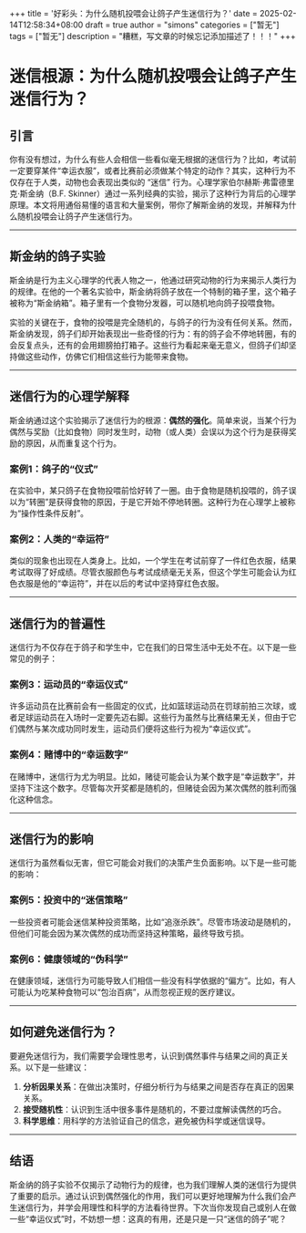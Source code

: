 +++
title = '好彩头：为什么随机投喂会让鸽子产生迷信行为？'
date = 2025-02-14T12:58:34+08:00
draft = true
author = "simons"
categories = ["暂无"]
tags = ["暂无"]
description = "糟糕，写文章的时候忘记添加描述了！！！"
+++

# 迷信根源：为什么随机投喂会让鸽子产生迷信行为？

## 引言

你有没有想过，为什么有些人会相信一些看似毫无根据的迷信行为？比如，考试前一定要穿某件“幸运衣服”，或者比赛前必须做某个特定的动作？其实，这种行为不仅存在于人类，动物也会表现出类似的 “迷信” 行为。心理学家伯尔赫斯·弗雷德里克·斯金纳（B.F. Skinner）通过一系列经典的实验，揭示了这种行为背后的心理学原理。本文将用通俗易懂的语言和大量案例，带你了解斯金纳的发现，并解释为什么随机投喂会让鸽子产生迷信行为。

---

## 斯金纳的鸽子实验

斯金纳是行为主义心理学的代表人物之一，他通过研究动物的行为来揭示人类行为的规律。在他的一个著名实验中，斯金纳将鸽子放在一个特制的箱子里，这个箱子被称为“斯金纳箱”。箱子里有一个食物分发器，可以随机地向鸽子投喂食物。

实验的关键在于，食物的投喂是完全随机的，与鸽子的行为没有任何关系。然而，斯金纳发现，鸽子们却开始表现出一些奇怪的行为：有的鸽子会不停地转圈，有的会反复点头，还有的会用翅膀拍打箱子。这些行为看起来毫无意义，但鸽子们却坚持做这些动作，仿佛它们相信这些行为能带来食物。

---

## 迷信行为的心理学解释

斯金纳通过这个实验揭示了迷信行为的根源：**偶然的强化**。简单来说，当某个行为偶然与奖励（比如食物）同时发生时，动物（或人类）会误以为这个行为是获得奖励的原因，从而重复这个行为。

### 案例1：鸽子的“仪式”
在实验中，某只鸽子在食物投喂前恰好转了一圈。由于食物是随机投喂的，鸽子误以为“转圈”是获得食物的原因，于是它开始不停地转圈。这种行为在心理学上被称为“操作性条件反射”。

### 案例2：人类的“幸运符”
类似的现象也出现在人类身上。比如，一个学生在考试前穿了一件红色衣服，结果考试取得了好成绩。尽管衣服颜色与考试成绩毫无关系，但这个学生可能会认为红色衣服是他的“幸运符”，并在以后的考试中坚持穿红色衣服。

---

## 迷信行为的普遍性

迷信行为不仅存在于鸽子和学生中，它在我们的日常生活中无处不在。以下是一些常见的例子：

### 案例3：运动员的“幸运仪式”
许多运动员在比赛前会有一些固定的仪式，比如篮球运动员在罚球前拍三次球，或者足球运动员在入场时一定要先迈右脚。这些行为虽然与比赛结果无关，但由于它们偶然与某次成功同时发生，运动员们便将这些行为视为“幸运仪式”。

### 案例4：赌博中的“幸运数字”
在赌博中，迷信行为尤为明显。比如，赌徒可能会认为某个数字是“幸运数字”，并坚持下注这个数字。尽管每次开奖都是随机的，但赌徒会因为某次偶然的胜利而强化这种信念。

---

## 迷信行为的影响

迷信行为虽然看似无害，但它可能会对我们的决策产生负面影响。以下是一些可能的影响：

### 案例5：投资中的“迷信策略”
一些投资者可能会迷信某种投资策略，比如“追涨杀跌”。尽管市场波动是随机的，但他们可能会因为某次偶然的成功而坚持这种策略，最终导致亏损。

### 案例6：健康领域的“伪科学”
在健康领域，迷信行为可能导致人们相信一些没有科学依据的“偏方”。比如，有人可能认为吃某种食物可以“包治百病”，从而忽视正规的医疗建议。

---

## 如何避免迷信行为？

要避免迷信行为，我们需要学会理性思考，认识到偶然事件与结果之间的真正关系。以下是一些建议：

1. **分析因果关系**：在做出决策时，仔细分析行为与结果之间是否存在真正的因果关系。
2. **接受随机性**：认识到生活中很多事件是随机的，不要过度解读偶然的巧合。
3. **科学思维**：用科学的方法验证自己的信念，避免被伪科学或迷信误导。

---

## 结语

斯金纳的鸽子实验不仅揭示了动物行为的规律，也为我们理解人类的迷信行为提供了重要的启示。通过认识到偶然强化的作用，我们可以更好地理解为什么我们会产生迷信行为，并学会用理性和科学的方法看待世界。下次当你发现自己或别人在做一些“幸运仪式”时，不妨想一想：这真的有用，还是只是一只“迷信的鸽子”呢？
